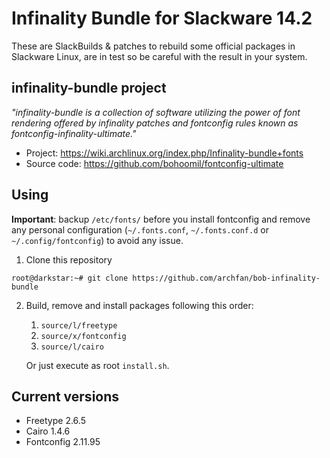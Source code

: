 # Infinality Bundle for Slackware 14.2

These are SlackBuilds & patches to rebuild some official packages in Slackware Linux,
are in test so be careful with the result in your system.

## infinality-bundle project

*"infinality-bundle is a collection of software utilizing the power of font
rendering offered by infinality patches and fontconfig rules known as
fontconfig-infinality-ultimate."*

*  Project: https://wiki.archlinux.org/index.php/Infinality-bundle+fonts
*  Source code: https://github.com/bohoomil/fontconfig-ultimate

## Using

**Important**: backup `/etc/fonts/` before you install fontconfig and remove any personal
configuration (`~/.fonts.conf`, `~/.fonts.conf.d` or `~/.config/fontconfig`) to avoid any
issue.

1.  Clone this repository

  ```
  root@darkstar:~# git clone https://github.com/archfan/bob-infinality-bundle
  ```

2.  Build, remove and install packages following this order:

    1.  `source/l/freetype`
    2.  `source/x/fontconfig`
    3.  `source/l/cairo`

    Or just execute as root `install.sh`.

## Current versions

* Freetype 2.6.5
* Cairo 1.4.6
* Fontconfig 2.11.95
